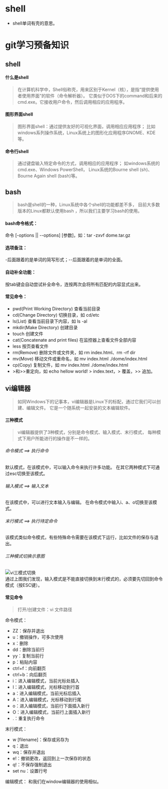 # shell
- shell单词有壳的意思。


# git学习预备知识

## shell

#### 什么是shell
> 在计算机科学中，Shell俗称壳，用来区别于Kernel（核），是指“提供使用者使用界面”的软件（命令解析器）。
它类似于DOS下的command和后来的cmd.exe。它接收用户命令，然后调用相应的应用程序。

#### 图形界面shell
> 图形界面shell：通过提供友好的可视化界面，调用相应应用程序；
比如windows系列操作系统，Linux系统上的图形化应用程序GNOME、KDE等。

#### 命令行shell
> 通过键盘输入特定命令的方式，调用相应的应用程序；
如windows系统的cmd.exe、Windows PowerShell，
Linux系统的Bourne shell (sh)、Bourne Again shell (bash)等。

## bash
> bash是shell的一种，Linux系统中各个shell的功能都差不多，
目前大多数版本的Linux都默认使用bash ，所以我们主要学习bash的使用。

#### bash命令格式：
命令 [-options || --options] [参数]，如：tar -zxvf dome.tar.gz

#### 选项备注：
-后面跟着的是单词的简写形式；--后面跟着的是单词的全面。

#### 自动补全功能：
按tab键会自动尝试补全命令，连按两次会将所有匹配的内容显式出来。

#### 常见命令：
- pwd(Print Working Directory) 查看当前目录
- cd(Change Directory) 切换目录，如 cd/etc
- ls(List) 查看当前目录下内容，如 ls -al
- mkdir(Make Directory) 创建目录
- touch 创建文件
- cat(Concatenate and print files) 在监控器上查看文件全部内容
- less 按页查看文件
- rm(Remove) 删除文件或文件夹，如 rm index.html、rm -rf dir
- mv(Move) 移动文件或重命名，如 mv index.html ./dome/index.html
- cp(Copy) 复制文件，如 mv index.html ./dome/index.html
- \>和>>重定向，如 echo hellow world! > index.text，> 覆盖，>> 追加。

## vi编辑器
> 如同Windows下的记事本，vi编辑器是Linux下的标配，通过它我们可以创建、编辑文件。
它是一个随系统一起安装的文本编辑软件。

#### 三种模式
> vi编辑器提供了3种模式，分别是命令模式、输入模式、末行模式，
每种模式下用户所能进行的操作是不一样的。

###### 命令模式 ==> 执行命令
默认模式，在该模式中，可以输入命令来执行许多功能。
在其它两种模式下可通过esc切换至该模式。

###### 输入模式 ==> 输入文本
在该模式中，可以进行文本输入与编辑。
在命令模式中输入i、a、o切换至该模式。

###### 末行模式 ==> 执行待定命令
该模式类似命令模式，有些特殊命令需要在该模式下运行，比如文件的保存与退出。

###### 三种模式切换示意图
![vi三模式切换](./vi.jpg)</br>
通过上图我们发现，输入模式是不能直接切换到末行模式的，必须要先切回到命令模式（按ESC键）。

#### 常见命令
> 打开/创建文件：vi 文件路径

命令模式：
- ZZ：保存并退出
- u：撤销操作，可多次使用
- x：删除
- dd：删除当前行
- yy：复制当前行
- p：粘贴内容
- ctrl+f：向前翻页
- ctrl+b：向后翻页
- i：进入编辑模式，当前光标处插入
- I：进入编辑模式，光标移动到行首
- a：进入编辑模式，当前光标后插入
- A：进入编辑模式，光标移动到行尾
- o：进入编辑模式，当前行下面插入新行
- O：进入编辑模式，当前行上面插入新行
- .：重复执行命令

末行模式：
- w [filename]：保存或另存为
- q：退出
- wq：保存并退出
- e!：撤销更改，返回到上一次保存的状态
- q!：不保存强制退出
- set nu：设置行号

编辑模式：
和我们在window编辑器的使用相似。
